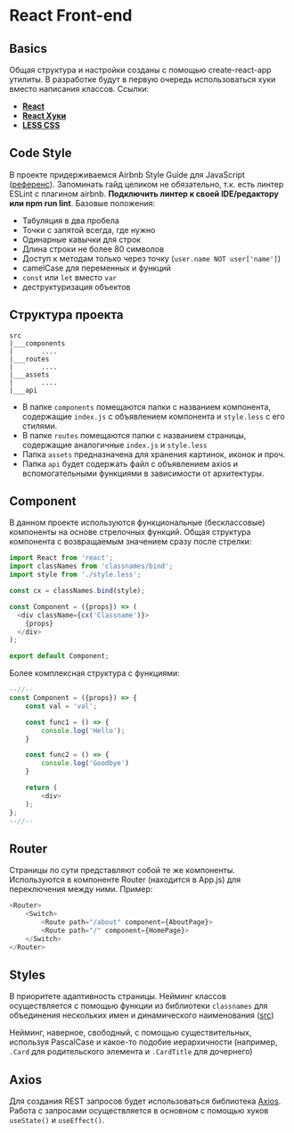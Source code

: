 # React Front-end
## Basics
Общая структура и настройки созданы с помощью create-react-app утилиты.
В разработке будут в первую очередь использоваться хуки вместо написания классов.
Ссылки:
- **[React](https://ru.reactjs.org/docs/hello-world.html)**
- **[React Хуки](https://ru.reactjs.org/docs/hooks-intro.html)**
- **[LESS CSS](http://lesscss.org)**

## Code Style
В проекте придерживаемся Airbnb Style Guide для JavaScript ([референс](https://github.com/airbnb/javascript)).
Запоминать гайд целиком не обязательно, т.к. есть линтер ESLint с плагином airbnb. **Подключить линтер к своей IDE/редактору или npm run lint**.
Базовые положения:
- Табуляция в два пробела
- Точки с запятой всегда, где нужно
- Одинарные кавычки для строк
- Длина строки не более 80 символов
- Доступ к методам только через точку (`user.name NOT user['name']`)
- camelCase для переменных и функций
- `const` или `let` вместо `var`
- деструктуризация объектов

## Структура проекта
```
src
|___components
|       ....
|___routes
|       ....
|___assets
|       ....
|___api
```
- В папке `components` помещаются папки с названием компонента, содержащие `index.js` с объявлением компонента и `style.less` с его стилями.
- В папке `routes` помещаются папки с названием страницы, содержащие аналогичные `index.js` и `style.less`
- Папка `assets` предназначена для хранения картинок, иконок и проч.
- Папка `api` будет содержать файл с объявлением axios и вспомогательными функциями в зависимости от архитектуры.

## Component
В данном проекте используются функциональные (беcклассовые) компоненты на основе стрелочных функций.
Общая структура компонента с возвращаемым значением сразу после стрелки:
```JavaScript
import React from 'react';
import classNames from 'classnames/bind';
import style from './style.less';

const cx = classNames.bind(style);

const Component = ({props}) => (
  <div className={cx('Classname')}>
    {props}
  </div>
);

export default Component;
```
Более комплексная структура с функциями:
```JavaScript
--//--
const Component = ({props}) => {
    const val = 'val';

    const func1 = () => {
        console.log('Hello');
    }

    const func2 = () => {
        console.log('Goodbye')
    }

    return (
        <div>
    );
};
--//--
```
## Router
Страницы по сути представляют собой те же компоненты. Используются в компоненте Router (находится в App.js) для переключения между ними.
Пример:
```JavaScript
<Router>
    <Switch>
        <Route path="/about" component={AboutPage}>
        <Route path="/" component={HomePage}>
    </Switch>
</Router>
```
## Styles
В приоритете адаптивность страницы.
Нейминг классов осуществляется с помощью функции из библиотеки `classnames` для объединения нескольких имен и динамического наименования ([src](https://www.npmjs.com/package/classnames))

Нейминг, наверное, свободный, с помощью существительных, используя PascalCase и какое-то подобие иерархичности (например, `.Card` для родительского элемента и `.CardTitle` для дочернего)
## Axios
Для создания REST запросов будет использоваться библиотека [Axios](https://github.com/axios/axios). Работа с запросами осуществляется в основном с помощью хуков `useState()` и `useEffect()`.
